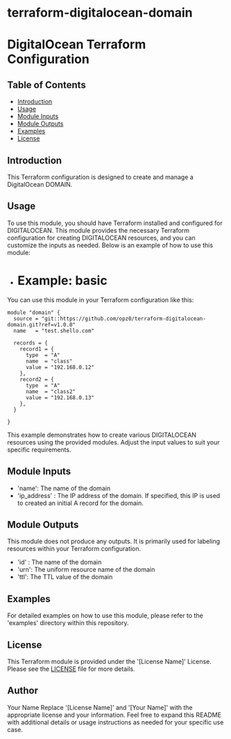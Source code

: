 # terraform-digitalocean-domain
# DigitalOcean Terraform Configuration

## Table of Contents

- [Introduction](#introduction)
- [Usage](#usage)
- [Module Inputs](#module-inputs)
- [Module Outputs](#module-outputs)
- [Examples](#examples)
- [License](#license)

## Introduction
This Terraform configuration is designed to create and manage a DigitalOcean DOMAIN.

## Usage
To use this module, you should have Terraform installed and configured for DIGITALOCEAN. This module provides the necessary Terraform configuration for creating DIGITALOCEAN resources, and you can customize the inputs as needed. Below is an example of how to use this module:

- #  Example: basic
You can use this module in your Terraform configuration like this:

```hcl
module "domain" {
  source = "git::https://github.com/opz0/terraform-digitalocean-domain.git?ref=v1.0.0"
  name   = "test.shello.com"

  records = {
    record1 = {
      type  = "A"
      name  = "class"
      value = "192.168.0.12"
    },
    record2 = {
      type  = "A"
      name  = "class2"
      value = "192.168.0.13"
    },
  }

}
```
This example demonstrates how to create various DIGITALOCEAN resources using the provided modules. Adjust the input values to suit your specific requirements.


## Module Inputs

- 'name': The name of the domain
- 'ip_address' :  The IP address of the domain. If specified, this IP is used to created an initial A record for the domain.


## Module Outputs

This module does not produce any outputs. It is primarily used for labeling resources within your Terraform configuration.

- 'id' : The name of the domain
- 'urn': The uniform resource name of the domain
- 'ttl':  The TTL value of the domain

## Examples
For detailed examples on how to use this module, please refer to the 'examples' directory within this repository.

## License
This Terraform module is provided under the '[License Name]' License. Please see the [LICENSE](https://github.com/opz0/terraform-digitalocean-domain/blob/master/LICENSE) file for more details.

## Author
Your Name
Replace '[License Name]' and '[Your Name]' with the appropriate license and your information. Feel free to expand this README with additional details or usage instructions as needed for your specific use case.
